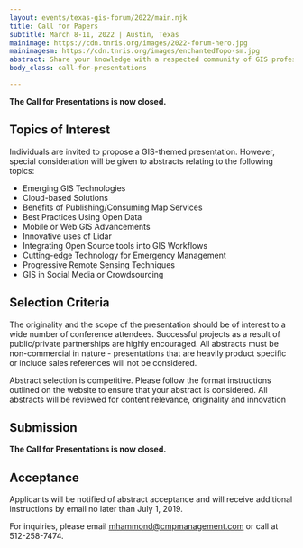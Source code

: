 ```yaml
---
layout: events/texas-gis-forum/2022/main.njk
title: Call for Papers
subtitle: March 8-11, 2022 | Austin, Texas
mainimage: https://cdn.tnris.org/images/2022-forum-hero.jpg
mainimagesm: https://cdn.tnris.org/images/enchantedTopo-sm.jpg
abstract: Share your knowledge with a respected community of GIS professionals and network with your peers in the geospatial industry.
body_class: call-for-presentations

---
```

<strong>The Call for Presentations is now closed.</strong>

## Topics of Interest

Individuals are invited to propose a GIS-themed presentation. However, special consideration will be given to abstracts relating to the following topics:

- Emerging GIS Technologies
- Cloud-based Solutions
- Benefits of Publishing/Consuming Map Services
- Best Practices Using Open Data
- Mobile or Web GIS Advancements
- Innovative uses of Lidar
- Integrating Open Source tools into GIS Workflows
- Cutting-edge Technology for Emergency Management
- Progressive Remote Sensing Techniques
- GIS in Social Media or Crowdsourcing

## Selection Criteria

The originality and the scope of the presentation should be of interest to a wide number of conference attendees. Successful projects as a result of public/private partnerships are highly encouraged. All abstracts must be non-commercial in nature - presentations that are heavily product specific or include sales references will not be considered.

Abstract selection is competitive. Please follow the format instructions outlined on the website to ensure that your abstract is considered. All abstracts will be reviewed for content relevance, originality and innovation

## Submission

<strong>The Call for Presentations is now closed.</strong>

## Acceptance

Applicants will be notified of abstract acceptance and will receive additional instructions by email no later than July 1, 2019.

For inquiries, please email [mhammond@cmpmanagement.com](mailto:mhammond@cmpmanagement.com) or call at 512-258-7474.
